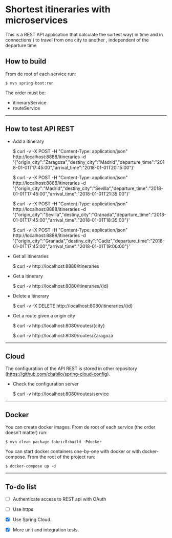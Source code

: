 # Shortest itineraries with microservices

This is a REST API application that calculate the sortest way( in time and in
connections ) to travel from one city to another , independent of the departure time

## How to build

From de root of each service run:

    $ mvn spring-boot:run
    
The order must be:
- itineraryService
- routeService

---

## How to test API REST

* Add a itinerary

    $ curl -v -X POST -H "Content-Type: application/json" http://localhost:8888/itineraries -d '{"origin_city":"Zaragoza","destiny_city":"Madrid","departure_time":"2018-01-01T17:45:00","arrival_time":"2018-01-01T20:15:00"}'
    
    $ curl -v -X POST -H "Content-Type: application/json" http://localhost:8888/itineraries -d   
'{"origin_city":"Madrid","destiny_city":"Sevilla","departure_time":"2018-01-01T17:45:00","arrival_time":"2018-01-01T21:35:00"}'

    $ curl -v -X POST -H "Content-Type: application/json" http://localhost:8888/itineraries -d   
'{"origin_city":"Sevilla","destiny_city":"Granada","departure_time":"2018-01-01T17:45:00","arrival_time":"2018-01-01T18:35:00"}'

  $ curl -v -X POST -H "Content-Type: application/json" http://localhost:8888/itineraries -d   
'{"origin_city":"Granada","destiny_city":"Cadiz","departure_time":"2018-01-01T17:45:00","arrival_time":"2018-01-01T19:00:00"}'


* Get all itineraries

    $ curl -v http://localhost:8888/itineraries

* Get a itinerary

    $ curl -v http://localhost:8080/itineraries/{id}

* Delete a itinerary

    $ curl -v -X DELETE http://localhost:8080/itineraries/{id}

* Get a route given a origin city
  
  $ curl -v http://localhost:8080/routes/{city}
  
  $ curl -v http://localhost:8080/routes/Zaragoza
  
---

## Cloud

The configuration of the API REST is stored in other repository (https://github.com/chabilo/spring-cloud-config).


* Check the configuration server

  $ curl -v http://localhost:8080/routes/service
  
---

## Docker

You can create docker images. From de root of each service (the order doesn't matter) run:

    $ mvn clean package fabric8:build -Pdocker
    
You can start docker containers one-by-one with docker or with docker-compose. From the root of the project run:

    $ docker-compose up -d
    
---

## To-do list

- [ ] Authenticate access to REST api with OAuth
- [ ] Use https
- [x] Use Spring Cloud.
- [x] More unit and integration tests.

